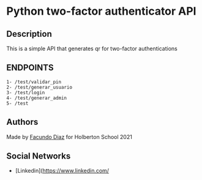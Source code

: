 # Python two-factor authenticator API

## Description
This is a simple API that generates qr for two-factor authentications

## ENDPOINTS

```
1- /test/validar_pin    
2- /test/generar_usuario
3- /test/login
4- /test/generar_admin
5- /test   
```

## Authors
Made by [Facundo Diaz](https://github.com/facu2279) for Holberton School 2021

Social Networks
-------------------
- [Linkedin](https://www.linkedin.com/
